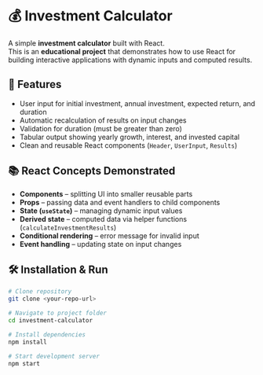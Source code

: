 # 💰 Investment Calculator

A simple **investment calculator** built with React.  
This is an **educational project** that demonstrates how to use React for building interactive applications with dynamic inputs and computed results.

## 🚀 Features
- User input for initial investment, annual investment, expected return, and duration  
- Automatic recalculation of results on input changes  
- Validation for duration (must be greater than zero)  
- Tabular output showing yearly growth, interest, and invested capital  
- Clean and reusable React components (`Header`, `UserInput`, `Results`)  

## 📚 React Concepts Demonstrated
- **Components** – splitting UI into smaller reusable parts  
- **Props** – passing data and event handlers to child components  
- **State (`useState`)** – managing dynamic input values  
- **Derived state** – computed data via helper functions (`calculateInvestmentResults`)  
- **Conditional rendering** – error message for invalid input  
- **Event handling** – updating state on input changes  

## 🛠 Installation & Run
```bash
# Clone repository
git clone <your-repo-url>

# Navigate to project folder
cd investment-calculator

# Install dependencies
npm install

# Start development server
npm start
